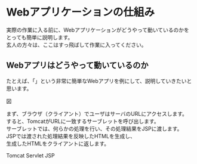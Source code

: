# Webアプリケーションの仕組み

実際の作業に入る前に、Webアプリケーションがどうやって動いているのかを
とっても簡単に説明します。  
玄人の方々は、ここはすっ飛ばして作業に入ってください。


## Webアプリはどうやって動いているのか

たとえば、「」という非常に簡単なWebアプリを例にして、説明していきたいと思います。

図

まず、ブラウザ（クライアント）でユーザはサーバのURLにアクセスします。  
すると、TomcatがURLに一致するサーブレットを呼び出します。  
サーブレットでは、何らかの処理を行い、その処理結果をJSPに渡します。  
JSPでは渡された処理結果を反映したHTMLを生成し、  
生成したHTMLをクライアントに返します。  


Tomcat
Servlet
JSP

